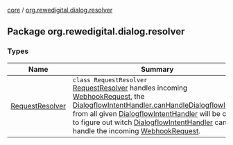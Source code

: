 [core](../index.md) / [org.rewedigital.dialog.resolver](./index.md)

## Package org.rewedigital.dialog.resolver

### Types

| Name | Summary |
|---|---|
| [RequestResolver](-request-resolver/index.md) | `class RequestResolver`<br>[RequestResolver](-request-resolver/index.md) handles incoming [WebhookRequest](../org.rewedigital.dialog.model.dialogflow/-webhook-request/index.md), the [DialogflowIntentHandler.canHandleDialogflowIntent](../org.rewedigital.dialog.handler/-dialogflow-intent-handler/can-handle-dialogflow-intent.md) from all given [DialogflowIntentHandler](../org.rewedigital.dialog.handler/-dialogflow-intent-handler/index.md) will be called to figure out witch [DialogflowIntentHandler](../org.rewedigital.dialog.handler/-dialogflow-intent-handler/index.md) can handle the incoming [WebhookRequest](../org.rewedigital.dialog.model.dialogflow/-webhook-request/index.md). |
